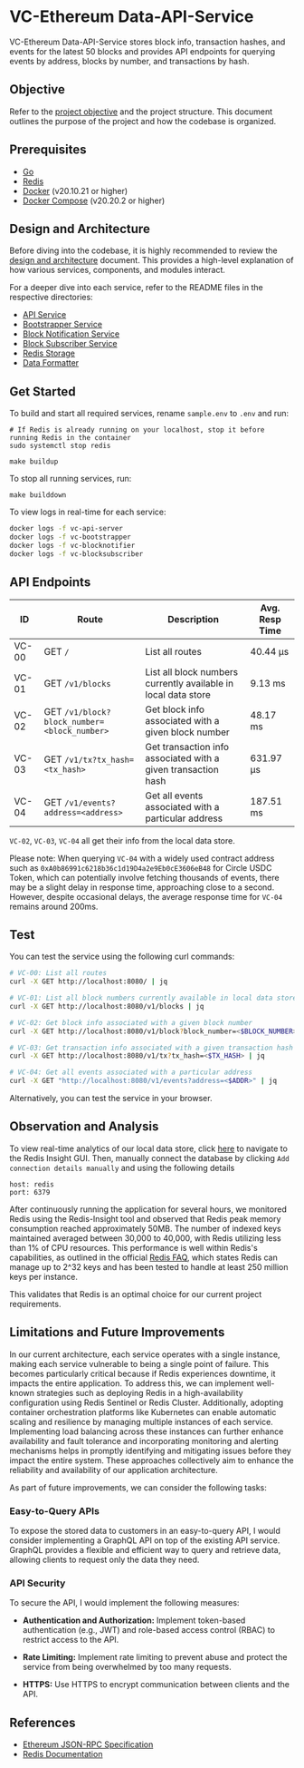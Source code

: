 # VC-Ethereum Data-API-Service

VC-Ethereum Data-API-Service stores block info, transaction hashes, and events for the latest 50 blocks and provides API endpoints for querying events by address, blocks by number, and transactions by hash.

## Objective

Refer to the [project objective](https://github.com/srinathln7/ethereum-data-service/blob/main/docs/CHALLENGE.md) and the project structure. This document outlines the purpose of the project and how the codebase is organized.

## Prerequisites

- [Go](https://go.dev/doc/install)
- [Redis](https://redis.io/)
- [Docker](https://docs.docker.com/engine/install/ubuntu/) (v20.10.21 or higher)
- [Docker Compose](https://docs.docker.com/compose/install/linux/) (v20.20.2 or higher)


## Design and Architecture

Before diving into the codebase, it is highly recommended to review the [design and architecture](https://github.com/srinathln7/ethereum-data-service/blob/main/DESIGN.md) document. This provides a high-level explanation of how various services, components, and modules interact.

For a deeper dive into each service, refer to the README files in the respective directories:
- [API Service](https://github.com/srinathln7/ethereum-data-service/tree/main/api/v1)
- [Bootstrapper Service](https://github.com/srinathln7/ethereum-data-service/tree/main/internal/services/bootstrapper)
- [Block Notification Service](https://github.com/srinathln7/ethereum-data-service/tree/main/internal/services/pub)
- [Block Subscriber Service](https://github.com/srinathln7/ethereum-data-service/tree/main/internal/services/sub)
- [Redis Storage](https://github.com/srinathln7/ethereum-data-service/tree/main/internal/storage)
- [Data Formatter](https://github.com/srinathln7/ethereum-data-service/tree/main/internal/model)


## Get Started

To build and start all required services, rename `sample.env` to `.env` and run:

```
# If Redis is already running on your localhost, stop it before running Redis in the container
sudo systemctl stop redis

make buildup
```

To stop all running services, run:

```
make builddown
```

To view logs in real-time for each service:

```sh
docker logs -f vc-api-server
docker logs -f vc-bootstrapper
docker logs -f vc-blocknotifier
docker logs -f vc-blocksubscriber
```

## API Endpoints

|   ID     | Route                                      | Description                                                    | Avg. Resp Time   |
|----------|--------------------------------------------|----------------------------------------------------------------|------------------|
|  VC-00   | GET `/`                                    | List all routes                                                |     40.44 µs     |
|  VC-01   | GET `/v1/blocks`                           | List all block numbers currently available in local data store |     9.13 ms      |
|  VC-02   | GET `/v1/block?block_number=<block_number>`| Get block info associated with a given block number            |     48.17 ms     |
|  VC-03   | GET `/v1/tx?tx_hash=<tx_hash>`             | Get transaction info associated with a given transaction hash  |     631.97 µs    |
|  VC-04   | GET `/v1/events?address=<address>`         | Get all events associated with a particular address            |     187.51 ms    |

`VC-02`, `VC-03`, `VC-04` all get their info from the local data store. 

Please note: When querying `VC-04` with a widely used contract address such as `0xA0b86991c6218b36c1d19D4a2e9Eb0cE3606eB48` for Circle USDC Token, which can potentially involve fetching thousands of events, there may be a slight delay in response time, approaching close to a second. However, despite occasional delays, the average response time for `VC-04` remains around 200ms.

## Test

You can test the service using the following curl commands:

```sh
# VC-00: List all routes 
curl -X GET http://localhost:8080/ | jq 

# VC-01: List all block numbers currently available in local data store
curl -X GET http://localhost:8080/v1/blocks | jq

# VC-02: Get block info associated with a given block number 
curl -X GET http://localhost:8080/v1/block?block_number=<$BLOCK_NUMBER> | jq

# VC-03: Get transaction info associated with a given transaction hash
curl -X GET http://localhost:8080/v1/tx?tx_hash=<$TX_HASH> | jq

# VC-04: Get all events associated with a particular address
curl -X GET "http://localhost:8080/v1/events?address=<$ADDR>" | jq
```

Alternatively, you can test the service in your browser. 

## Observation and Analysis

To view real-time analytics of our local data store, click [here](http://localhost:5540) to navigate to the Redis Insight GUI. Then, manually connect the database by clicking `Add connection details manually` and using the following details 


```
host: redis
port: 6379
```

After continuously running the application for several hours, we monitored Redis using the Redis-Insight tool and observed that Redis peak memory consumption reached approximately 50MB. The number of indexed keys maintained averaged between 30,000 to 40,000, with Redis utilizing less than 1% of CPU resources. This performance is well within Redis's capabilities, as outlined in the official [Redis FAQ](https://redis.io/docs/latest/develop/get-started/faq/#:~:text=Redis%20can%20handle%20up%20to), which states Redis can manage up to 2^32 keys and has been tested to handle at least 250 million keys per instance.

This validates that Redis is an optimal choice for our current project requirements.

## Limitations and Future Improvements

In our current architecture, each service operates with a single instance, making each service vulnerable to being a single point of failure. This becomes particularly critical because if Redis experiences downtime, it impacts the entire application. To address this, we can implement well-known strategies such as deploying Redis in a high-availability configuration using Redis Sentinel or Redis Cluster. Additionally, adopting container orchestration platforms like Kubernetes can enable automatic scaling and resilience by managing multiple instances of each service. Implementing load balancing across these instances can further enhance availability and fault tolerance and incorporating monitoring and alerting mechanisms helps in promptly identifying and mitigating issues before they impact the entire system. These approaches collectively aim to enhance the reliability and availability of our application architecture.

As part of future improvements, we can consider the following tasks:

### Easy-to-Query APIs

To expose the stored data to customers in an easy-to-query API, I would consider implementing a GraphQL API on top of the existing API service. GraphQL provides a flexible and efficient way to query and retrieve data, allowing clients to request only the data they need.

### API Security

To secure the API, I would implement the following measures:

- **Authentication and Authorization:** Implement token-based authentication (e.g., JWT) and role-based access control (RBAC) to restrict access to the API.
  
- **Rate Limiting:** Implement rate limiting to prevent abuse and protect the service from being overwhelmed by too many requests.
    
- **HTTPS:** Use HTTPS to encrypt communication between clients and the API.


## References

- [Ethereum JSON-RPC Specification](https://ethereum.github.io/execution-apis/api-documentation/)
- [Redis Documentation](https://redis.io/docs/latest/)

